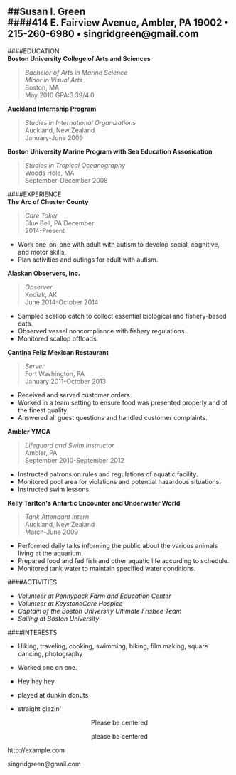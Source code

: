 ##Susan I. Green  
####414 E. Fairview Avenue, Ambler, PA 19002 • 215-260-6980 • singridgreen@<i></i>gmail.com  
---  
####EDUCATION  
**Boston University College of Arts and Sciences**    
>_Bachelor of Arts in Marine Science_    
>_Minor in Visual Arts_  
>Boston, MA  
>May 2010 GPA:3.39/4.0  
  
**Auckland Internship Program**  
>_Studies in International Organizations_  
>Auckland, New Zealand  
>January-June 2009  
  
**Boston University Marine Program with Sea Education Assosication**  
>_Studies in Tropical Oceanography_  
>Woods Hole, MA  
>September-December 2008  
  
####EXPERIENCE  
**The Arc of Chester County**  
>_Care Taker_  
>Blue Bell, PA December  
>2014-Present  
  *	Work one-on-one with adult with autism to develop social, cognitive, and motor skills.  
  *	Plan activities and outings for adult with autism.  
  
**Alaskan Observers, Inc.**  
>_Observer_  
>Kodiak, AK  
>June 2014-October 2014  
  * Sampled scallop catch to collect essential biological and fishery-based data.  
  * Observed vessel noncompliance with fishery regulations.
  * Monitored scallop offloads.  
    
**Cantina Feliz Mexican Restaurant**  
>_Server_  
>Fort Washington, PA  
>January 2011-October 2013  
  *	Received and served customer orders.  
  * Worked in a team setting to ensure food was presented properly and of the finest quality.  
  * Answered all guest questions and handled customer complaints.  
    
**Ambler YMCA**
>_Lifeguard and Swim Instructor_  
>Ambler, PA  
>September 2010-September 2012  
  * Instructed patrons on rules and regulations of aquatic facility.  
  * Monitored pool area for violations and potential hazardous situations.  
  * Instructed swim lessons.  
    
**Kelly Tarlton's Antartic Encounter and Underwater World**  
>_Tank Attendant Intern_  
>Auckland, New Zealand  
>March-June 2009  
  * Performed daily talks informing the public about the various animals living at the aquarium.  
  * Prepared food and fed fish and other aquatic life according to schedule.  
  * Monitored tank water to maintain specified water conditions.  
    
####ACTIVITIES
  * _Volunteer at Pennypack Farm and Education Center_  
  * _Volunteer at KeystoneCare Hospice_  
  * _Captain of the Boston University Ultimate Frisbee Team_  
  * _Sailing at Boston University_  
    
####INTERESTS  
  * Hiking, traveling, cooking, swimming, biking, film making, square dancing, photography  
   

  



  


* Worked one on one.
* Hey hey hey
* played at dunkin donuts
* straight glazin'

<center>Please be centered</center>
<p style="text-align: center;">please be centered</p>  
http://<span></span>example.com


singridgreen@<i></i>gmail.com

